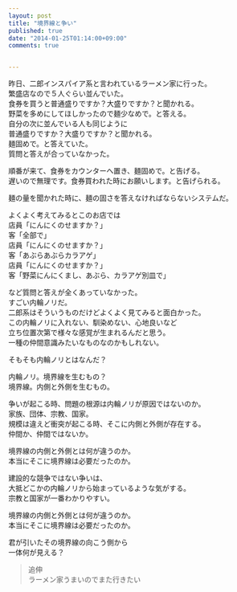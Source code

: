 ```yaml
---
layout: post
title: "境界線と争い"
published: true
date: "2014-01-25T01:14:00+09:00"
comments: true


---
```


昨日、二郎インスパイア系と言われているラーメン家に行った。  
繁盛店なので５人ぐらい並んでいた。  
食券を買うと普通盛りですか？大盛りですか？と聞かれる。  
野菜を多めにしてほしかったので麺少なめで。と答える。  
自分の次に並んでいる人も同じように  
普通盛りですか？大盛りですか？と聞かれる。  
麺固めで。と答えていた。  
質問と答えが合っていなかった。  
  
順番が来て、食券をカウンターへ置き、麺固めで。と告げる。  
遅いので無理です。食券買われた時にお願いします。と告げられる。  
  
麺の量を聞かれた時に、麺の固さを答えなければならないシステムだ。  
  
よくよく考えてみるとこのお店では  
店員「にんにくのせますか？」  
客「全部で」  
店員「にんにくのせますか？」  
客「あぶらあぶらカラアゲ」  
店員「にんにくのせますか？」  
客「野菜にんにくまし、あぶら、カラアゲ別皿で」  
  
など質問と答えが全くあっていなかった。  
すごい内輪ノリだ。  
二郎系はそういうものだけどよくよく見てみると面白かった。  
この内輪ノリに入れない、馴染めない、心地良いなど  
立ち位置次第で様々な感覚が生まれるんだと思う。  
一種の仲間意識みたいなものなのかもしれない。  
  
そもそも内輪ノリとはなんだ？  
  
内輪ノリ。境界線を生むもの？  
境界線。内側と外側を生むもの。  
  
争いが起こる時、問題の根源は内輪ノリが原因ではないのか。  
家族、団体、宗教、国家。  
規模は違えど衝突が起こる時、そこに内側と外側が存在する。  
仲間か、仲間ではないか。  
  
境界線の内側と外側とは何が違うのか。  
本当にそこに境界線は必要だったのか。  
  
建設的な競争ではない争いは、  
大抵どこかの内輪ノリから始まっているような気がする。  
宗教と国家が一番わかりやすい。
  
境界線の内側と外側とは何が違うのか。  
本当にそこに境界線は必要だったのか。  
 
君が引いたその境界線の向こう側から  
一体何が見える？
  

> 追伸  
> ラーメン家うまいのでまた行きたい
